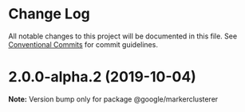 # Change Log

All notable changes to this project will be documented in this file.
See [Conventional Commits](https://conventionalcommits.org) for commit guidelines.

# 2.0.0-alpha.2 (2019-10-04)

**Note:** Version bump only for package @google/markerclusterer
